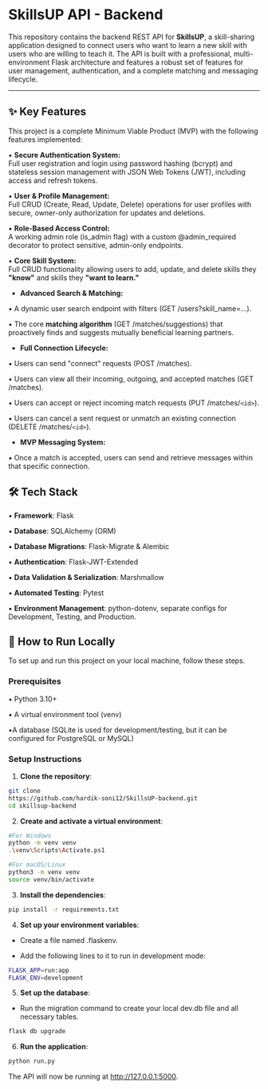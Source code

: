 # SkillsUP API - Backend  
This repository contains the backend REST API for **SkillsUP**, a skill-sharing application designed to connect users who want to learn a new skill with users who are willing to teach it. The API is built with a professional, multi-environment Flask architecture and features a robust set of features for user management, authentication, and a complete matching and messaging lifecycle.  
  
---
  
## ✨ Key Features  
  
This project is a complete Minimum Viable Product (MVP) with the following features implemented:  
  
▪️ **Secure Authentication System:**  
 Full user registration and login using password hashing (bcrypt) and stateless session management with JSON Web Tokens (JWT), including access and refresh tokens.  
  
▪️ **User & Profile Management:**  
 Full CRUD (Create, Read, Update, Delete) operations for user profiles with secure, owner-only authorization for updates and deletions.  
  
▪️ **Role-Based Access Control:**  
 A working admin role (is_admin flag) with a custom @admin_required decorator to protect sensitive, admin-only endpoints.  
  
▪️ **Core Skill System:**  
 Full CRUD functionality allowing users to add, update, and delete skills they **"know"** and skills they **"want to learn."**  
  

* **Advanced Search & Matching:**  
  
▪️ A dynamic user search endpoint with filters (GET /users?skill_name=...).  
  
▪️ The core **matching algorithm** (GET /matches/suggestions) that proactively finds and suggests mutually beneficial learning partners.  
  
  
* **Full Connection Lifecycle:**  
  
▪️ Users can send "connect" requests (POST /matches).  
  
▪️ Users can view all their incoming, outgoing, and accepted matches (GET /matches).  
  
▪️ Users can accept or reject incoming match requests (PUT /matches/`<id>`).  
  
▪️ Users can cancel a sent request or unmatch an existing connection (DELETE /matches/`<id>`).  
  
  
* **MVP Messaging System:**  
  
▪️ Once a match is accepted, users can send and retrieve messages within that specific connection.  
  
  
## 🛠️ Tech Stack  
  
▪️ **Framework**: Flask  
  
▪️ **Database**: SQLAlchemy (ORM)  
  
▪️ **Database Migrations**: Flask-Migrate & Alembic  
  
▪️ **Authentication**: Flask-JWT-Extended  
  
▪️ **Data Validation & Serialization**: Marshmallow  
  
▪️ **Automated Testing**: Pytest  
  
▪️ **Environment Management**: python-dotenv, separate configs for Development, Testing, and Production.  
  
  
## 🚀 How to Run Locally  
  
To set up and run this project on your local machine, follow these steps.  
  
  
### Prerequisites  

▪️ Python 3.10+  
  
▪️ A virtual environment tool (venv)  
  
▪️A database (SQLite is used for development/testing, but it can be configured for PostgreSQL or MySQL)  
  

### Setup Instructions  
  
1. **Clone the repository**:  
```bash
git clone
https://github.com/hardik-soni12/SkillsUP-backend.git  
cd skillsup-backend  
```
   
2. **Create and activate a virtual environment**:  
  
```bash
#For Windows
python -m venv venv
.\venv\Scripts\Activate.ps1
```
```bash
#For macOS/Linux
python3 -m venv venv
source venv/bin/activate
```
   
3. **Install the dependencies**:  
  
```bash
pip install -r requirements.txt  
```
   
4. **Set up your environment variables**:  
  
* Create a file named .flaskenv.  
  
* Add the following lines to it to run in development mode:  
  
```bash
FLASK_APP=run:app  
FLASK_ENV=development  
```
   
5. **Set up the database**:  
  
* Run the migration command to create your local dev.db file and all necessary tables.  
  
```bash
flask db upgrade  
```
   
6. **Run the application**:  
  
```bash
python run.py  
```
   
The API will now be running at http://127.0.0.1:5000.  